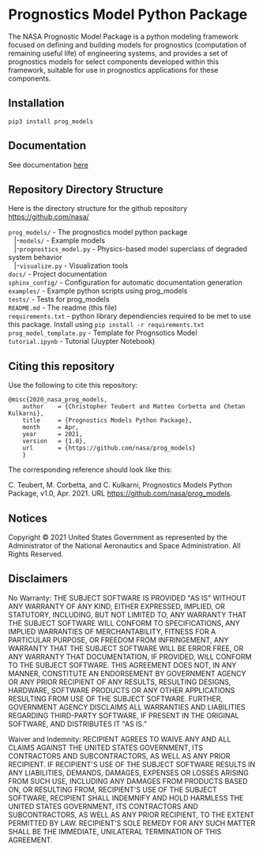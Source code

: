 # Prognostics Model Python Package

The NASA Prognostic Model Package is a python modeling framework focused on defining and building models for prognostics (computation of remaining useful life) of engineering systems, and provides a set of prognostics models for select components developed within this framework, suitable for use in prognostics applications for these components.

## Installation 
`pip3 install prog_models`

## Documentation
See documentation [here](https://nasa.github.io/prog_models/)
 
## Repository Directory Structure 
Here is the directory structure for the github repository https://github.com/nasa/
 
`prog_models/` - The prognostics model python package<br />
&nbsp;&nbsp; |-`models/` - Example models<br /> 
&nbsp;&nbsp; |-`prognostics_model.py` - Physics-based model superclass of degraded system behavior<br />
&nbsp;&nbsp; |-`visualize.py` - Visualization tools<br />
`docs/` - Project documentation<br />
`sphinx_config/` - Configuration for automatic documentation generation<br />
`examples/` - Example python scripts using prog_models<br />
`tests/` - Tests for prog_models<br />
`README.md` - The readme (this file)<br />
`requirements.txt` - python library dependiencies required to be met to use this package. Install using `pip install -r requirements.txt`<br />
`prog_model_template.py` - Template for Prognsotics Model<br />
`tutorial.ipynb` - Tutorial (Juypter Notebook)

## Citing this repository
Use the following to cite this repository:

```
@misc{2020_nasa_prog_models,
    author    = {Christopher Teubert and Matteo Corbetta and Chetan Kulkarni},
    title     = {Prognostics Models Python Package},
    month     = Apr,
    year      = 2021,
    version   = {1.0},
    url       = {https://github.com/nasa/prog_models}
    }
```

The corresponding reference should look like this:

C. Teubert, M. Corbetta, and C. Kulkarni, Prognostics Models Python Package, v1.0, Apr. 2021. URL https://github.com/nasa/prog_models.

## Notices

Copyright © 2021 United States Government as represented by the Administrator of the National Aeronautics and Space Administration.  All Rights Reserved.

## Disclaimers

No Warranty: THE SUBJECT SOFTWARE IS PROVIDED "AS IS" WITHOUT ANY WARRANTY OF ANY KIND, EITHER EXPRESSED, IMPLIED, OR STATUTORY, INCLUDING, BUT NOT LIMITED TO, ANY WARRANTY THAT THE SUBJECT SOFTWARE WILL CONFORM TO SPECIFICATIONS, ANY IMPLIED WARRANTIES OF MERCHANTABILITY, FITNESS FOR A PARTICULAR PURPOSE, OR FREEDOM FROM INFRINGEMENT, ANY WARRANTY THAT THE SUBJECT SOFTWARE WILL BE ERROR FREE, OR ANY WARRANTY THAT DOCUMENTATION, IF PROVIDED, WILL CONFORM TO THE SUBJECT SOFTWARE. THIS AGREEMENT DOES NOT, IN ANY MANNER, CONSTITUTE AN ENDORSEMENT BY GOVERNMENT AGENCY OR ANY PRIOR RECIPIENT OF ANY RESULTS, RESULTING DESIGNS, HARDWARE, SOFTWARE PRODUCTS OR ANY OTHER APPLICATIONS RESULTING FROM USE OF THE SUBJECT SOFTWARE.  FURTHER, GOVERNMENT AGENCY DISCLAIMS ALL WARRANTIES AND LIABILITIES REGARDING THIRD-PARTY SOFTWARE, IF PRESENT IN THE ORIGINAL SOFTWARE, AND DISTRIBUTES IT "AS IS."

Waiver and Indemnity:  RECIPIENT AGREES TO WAIVE ANY AND ALL CLAIMS AGAINST THE UNITED STATES GOVERNMENT, ITS CONTRACTORS AND SUBCONTRACTORS, AS WELL AS ANY PRIOR RECIPIENT.  IF RECIPIENT'S USE OF THE SUBJECT SOFTWARE RESULTS IN ANY LIABILITIES, DEMANDS, DAMAGES, EXPENSES OR LOSSES ARISING FROM SUCH USE, INCLUDING ANY DAMAGES FROM PRODUCTS BASED ON, OR RESULTING FROM, RECIPIENT'S USE OF THE SUBJECT SOFTWARE, RECIPIENT SHALL INDEMNIFY AND HOLD HARMLESS THE UNITED STATES GOVERNMENT, ITS CONTRACTORS AND SUBCONTRACTORS, AS WELL AS ANY PRIOR RECIPIENT, TO THE EXTENT PERMITTED BY LAW.  RECIPIENT'S SOLE REMEDY FOR ANY SUCH MATTER SHALL BE THE IMMEDIATE, UNILATERAL TERMINATION OF THIS AGREEMENT.
